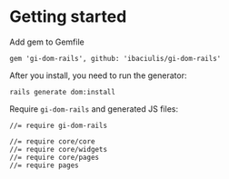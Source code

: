 # Getting started

Add gem to Gemfile
```
gem 'gi-dom-rails', github: 'ibaciulis/gi-dom-rails'
```

After you install, you need to run the generator:
```
rails generate dom:install
```

Require `gi-dom-rails` and generated JS files:
```
//= require gi-dom-rails

//= require core/core
//= require core/widgets
//= require core/pages
//= require pages
```
